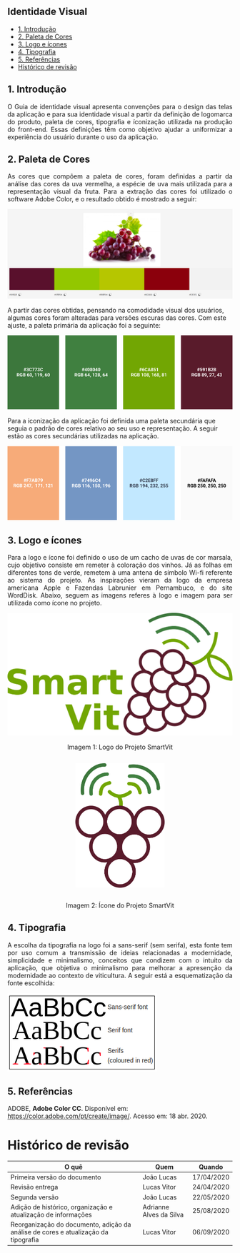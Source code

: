 ## Identidade Visual

- [1. Introdução](#_1-introdução)
- [2. Paleta de Cores](#_2-paleta-de-cores)
- [3. Logo e ícones](#_3-logo-e-ícones)
- [4. Tipografia](#_4-tipografia)
- [5. Referências](#_5-referências)
- [ Histórico de revisão](#_histórico-de-revisão)

## 1. Introdução

<p align = "justify">O Guia de identidade visual apresenta convenções para o design das telas da aplicação e para sua identidade visual a partir da definição de logomarca do produto, paleta de cores, tipografia e íconização utilizada na produção do front-end. Essas definições têm como objetivo ajudar a uniformizar a experiência do usuário durante o uso da aplicação.</p>

## 2. Paleta de Cores

<p align = "justify">As cores que compõem a paleta de cores, foram definidas a partir da análise das cores da uva vermelha, a espécie de uva mais utilizada para a representação visual da fruta. Para a extração das cores foi utilizado o software Adobe Color, e o resultado obtido é mostrado a seguir:</p>

![img](imgs/cores-uva.png)

A partir das cores obtidas, pensando na comodidade visual dos usuários, algumas cores foram alteradas para versões escuras das cores. Com este ajuste, a paleta primária da aplicação foi a seguinte:

![img](imgs/paleta-primaria.png)

Para a iconização da aplicação foi definida uma paleta secundária que seguia o padrão de cores relativo ao seu uso e representação. A seguir estão as cores secundárias utilizadas na aplicação.

![img](imgs/paleta-secundaria.png)

## 3. Logo e ícones

<p align = "justify"> Para a logo e ícone foi definido o uso de um cacho de uvas de cor marsala, cujo objetivo consiste em remeter à coloração dos vinhos. Já as folhas em diferentes tons de verde, remetem à uma antena de símbolo Wi-fi referente ao sistema do projeto. As inspirações vieram da logo da empresa americana Apple e Fazendas Labrunier em Pernambuco, e do site WordDisk. Abaixo, seguem as imagens referes à logo e imagem para ser utilizada como ícone no projeto.</p>

<p align = "center"> 

![img](imgs/Logo-Smart-Vit.png)

</p>

<p align = "center">Imagem 1: Logo do Projeto SmartVit </p>

<div style="width:100%;display:flex;justify-content: center">
<div style="width: 200px;">

![img](imgs/icon.png)

</div>
</div>

<p align = "center"> Imagem 2: Ícone do Projeto SmartVit</p>

## 4. Tipografia

<p align = "justify"> A escolha da tipografia na logo foi a sans-serif (sem serifa), esta fonte tem por uso comum a transmissão de ideias relacionadas a modernidade, simplicidade  e minimalismo, conceitos que condizem com o intuito da aplicação, que objetiva o minimalismo para melhorar a apresenção da modernidade ao contexto de viticultura. A seguir está a esquematização da fonte escolhida:</p>

![img](imgs/fonte.png)

## 5. Referências

ADOBE, __Adobe Color CC__. Disponível em: <https://color.adobe.com/pt/create/image/>. Acesso em: 18 abr. 2020.

# Histórico de revisão

| O quê | Quem  | Quando |
| - | - | - |
| Primeira versão do documento | João Lucas | 17/04/2020 |
| Revisão entrega | Lucas Vitor | 24/04/2020 |
| Segunda versão | João Lucas | 22/05/2020 |
| Adição de histórico, organização e atualização de informações| Adrianne Alves da Silva | 25/08/2020 |
| Reorganização do documento, adição da análise de cores e atualização da tipografia | Lucas Vitor | 06/09/2020 |